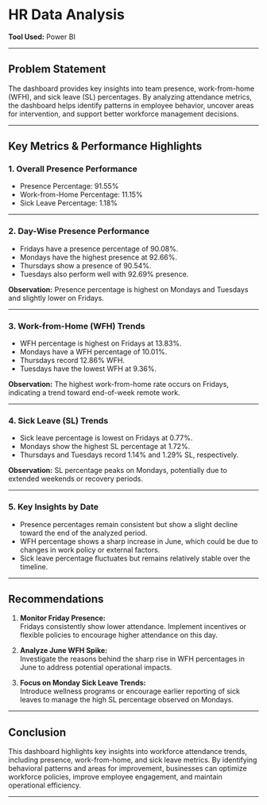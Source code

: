 # **HR Data Analysis**  
**Tool Used:** Power BI  

---

## **Problem Statement**  
The dashboard provides key insights into team presence, work-from-home (WFH), and sick leave (SL) percentages. By analyzing attendance metrics, the dashboard helps identify patterns in employee behavior, uncover areas for intervention, and support better workforce management decisions.

---

## **Key Metrics & Performance Highlights**  

### 1. **Overall Presence Performance**  
- Presence Percentage: 91.55%  
- Work-from-Home Percentage: 11.15%  
- Sick Leave Percentage: 1.18%  

---

### 2. **Day-Wise Presence Performance**  
- Fridays have a presence percentage of 90.08%.  
- Mondays have the highest presence at 92.66%.  
- Thursdays show a presence of 90.54%.  
- Tuesdays also perform well with 92.69% presence.  

**Observation:** Presence percentage is highest on Mondays and Tuesdays and slightly lower on Fridays.  

---

### 3. **Work-from-Home (WFH) Trends**  
- WFH percentage is highest on Fridays at 13.83%.  
- Mondays have a WFH percentage of 10.01%.  
- Thursdays record 12.86% WFH.  
- Tuesdays have the lowest WFH at 9.36%.  

**Observation:** The highest work-from-home rate occurs on Fridays, indicating a trend toward end-of-week remote work.  

---

### 4. **Sick Leave (SL) Trends**  
- Sick leave percentage is lowest on Fridays at 0.77%.  
- Mondays show the highest SL percentage at 1.72%.  
- Thursdays and Tuesdays record 1.14% and 1.29% SL, respectively.  

**Observation:** SL percentage peaks on Mondays, potentially due to extended weekends or recovery periods.  

---

### 5. **Key Insights by Date**  
- Presence percentages remain consistent but show a slight decline toward the end of the analyzed period.  
- WFH percentage shows a sharp increase in June, which could be due to changes in work policy or external factors.  
- Sick leave percentage fluctuates but remains relatively stable over the timeline.  

---

## **Recommendations**  
1. **Monitor Friday Presence:**  
   Fridays consistently show lower attendance. Implement incentives or flexible policies to encourage higher attendance on this day.  

2. **Analyze June WFH Spike:**  
   Investigate the reasons behind the sharp rise in WFH percentages in June to address potential operational impacts.  

3. **Focus on Monday Sick Leave Trends:**  
   Introduce wellness programs or encourage earlier reporting of sick leaves to manage the high SL percentage observed on Mondays.  

---

## **Conclusion**  
This dashboard highlights key insights into workforce attendance trends, including presence, work-from-home, and sick leave metrics. By identifying behavioral patterns and areas for improvement, businesses can optimize workforce policies, improve employee engagement, and maintain operational efficiency.  

--- 

